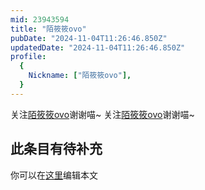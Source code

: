 ```yaml
---
mid: 23943594
title: "陌筱筱ovo"
pubDate: "2024-11-04T11:26:46.850Z"
updatedDate: "2024-11-04T11:26:46.850Z"
profile:
  {
    Nickname: ["陌筱筱ovo"],
  }
---
```


关注[陌筱筱ovo](https://space.bilibili.com/23943594)谢谢喵~ 关注[陌筱筱ovo](https://space.bilibili.com/23943594)谢谢喵~

## 此条目有待补充
你可以在[这里](https://github.com/Yuhanawa/VTuber.ICU-Content/edit/master/v/陌筱筱ovo/index.md)编辑本文
